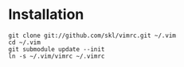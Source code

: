 Installation
============
    git clone git://github.com/skl/vimrc.git ~/.vim
    cd ~/.vim
    git submodule update --init
    ln -s ~/.vim/vimrc ~/.vimrc
